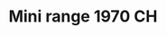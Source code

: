 ---
    title: Mini range 1970 CH
    slug: Mini-range-1970-CH
    description:
    code: Mini-range-1970-CH
    image: https://cmdiy-archive.s3.us-east-1.amazonaws.com/adverts/images/Mini+range+1970+CH.jpeg
    download: https://cmdiy-archive.s3.us-east-1.amazonaws.com/adverts/documents/Mini+range+1970+CH.pdf
---
